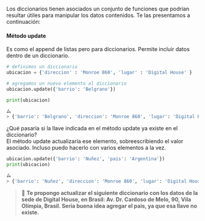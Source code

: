 Los diccionarios tienen asociados un conjunto de funciones que podrían resultar útiles para manipular los datos contenidos. Te las presentamos a continuación: 

#### Método update

Es como el append de listas pero para diccionarios. Permite incluir datos dentro de un diccionario.

``` python
# definimos un diccionario
ubicacion = {'direccion' : 'Monroe 860', 'lugar' : 'Digital House' }

# agregamos un nuevo elemento al diccionario
ubicacion.update({'barrio': 'Belgrano'})

print(ubicacion)

ム
> {'barrio': 'Belgrano', 'direccion': 'Monroe 860', 'lugar': 'Digital House'}
``` 


¿Qué pasaría si la llave indicada en el método update ya existe en el diccionario?  
El método update actualizaría ese elemento, sobreescribiendo el valor asociado. Incluso puedo hacerlo con varios elementos a la vez. 


``` python
ubicacion.update({'barrio': 'Nuñez', 'pais': 'Argentina'})
print(ubicacion)

ム
> {'barrio': 'Nuñez', 'direccion': 'Monroe 860', 'lugar': 'Digital House'}
``` 

> :memo: **Te propongo actualizar el siguiente diccionario con los datos de la sede de Digital House, en Brasil: Av. Dr. Cardoso de Melo, 90, Vila Olímpia, Brasil. Sería buena idea agregar el pais, ya que esa llave no existe.**

